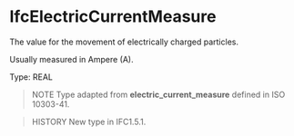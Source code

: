 # IfcElectricCurrentMeasure

The value for the movement of electrically charged particles.<!-- end of definition -->

Usually measured in Ampere (A).

Type: REAL

> NOTE  Type adapted from **electric_current_measure** defined in ISO 10303-41.

> HISTORY  New type in IFC1.5.1.
